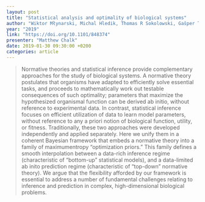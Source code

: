 ```yaml
---
layout: post
title: "Statistical analysis and optimality of biological systems"
author: "Wiktor Młynarski, Michal Hledik, Thomas R Sokolowski, Gašper Tkačik"
year: "2019"
link: "https://doi.org/10.1101/848374"
presenter: "Matthew Chalk"
date: 2019-01-30 09:30:00 +0200
categories: article
---
```


> Normative theories and statistical inference provide complementary approaches for the study of biological systems. A normative theory postulates that organisms have adapted to efficiently solve essential tasks, and proceeds to mathematically work out testable consequences of such optimality; parameters that maximize the hypothesized organismal function can be derived ab initio, without reference to experimental data. In contrast, statistical inference focuses on efficient utilization of data to learn model parameters, without reference to any a priori notion of biological function, utility, or fitness. Traditionally, these two approaches were developed independently and applied separately. Here we unify them in a coherent Bayesian framework that embeds a normative theory into a family of maximumentropy “optimization priors.” This family defines a smooth interpolation between a data-rich inference regime (characteristic of “bottom-up” statistical models), and a data-limited ab inito prediction regime (characteristic of “top-down” normative theory). We argue that the flexibility afforded by our framework is essential to address a number of fundamental challenges relating to inference and prediction in complex, high-dimensional biological problems.
